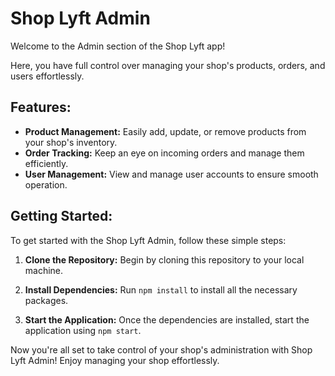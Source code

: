 # Shop Lyft Admin

Welcome to the Admin section of the Shop Lyft app!

Here, you have full control over managing your shop's products, orders, and users effortlessly.

## Features:
- **Product Management:** Easily add, update, or remove products from your shop's inventory.
- **Order Tracking:** Keep an eye on incoming orders and manage them efficiently.
- **User Management:** View and manage user accounts to ensure smooth operation.

## Getting Started:
To get started with the Shop Lyft Admin, follow these simple steps:

1. **Clone the Repository:** Begin by cloning this repository to your local machine.
   
2. **Install Dependencies:** Run `npm install` to install all the necessary packages.

3. **Start the Application:** Once the dependencies are installed, start the application using `npm start`.

Now you're all set to take control of your shop's administration with Shop Lyft Admin! Enjoy managing your shop effortlessly.
